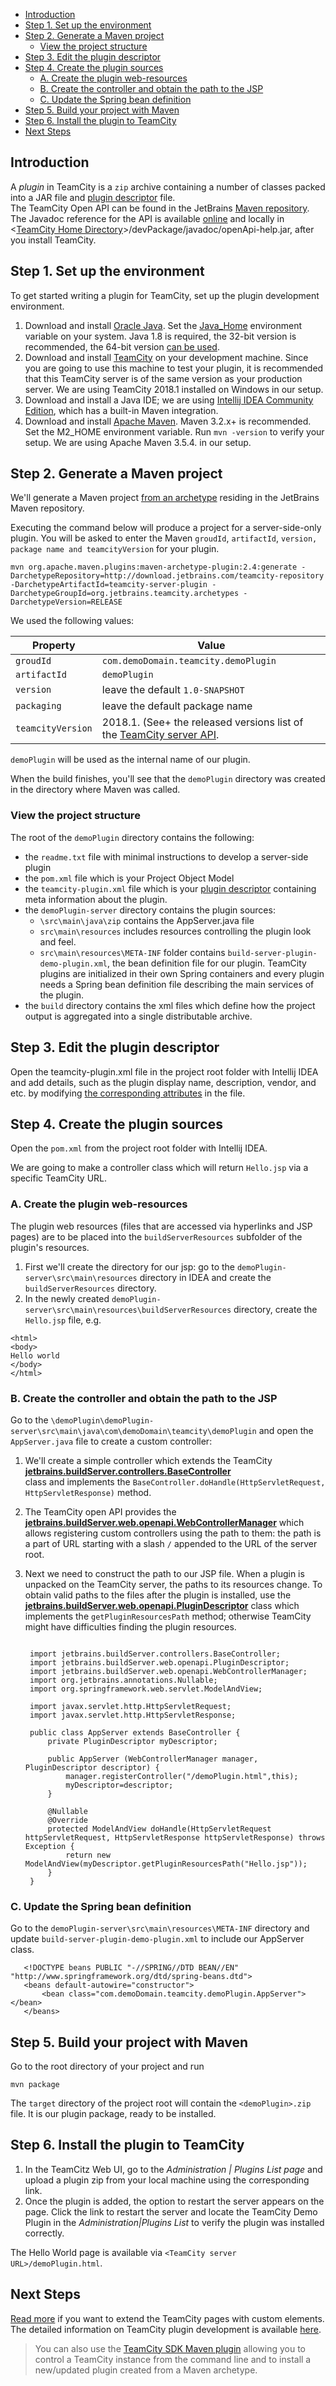 *   [Introduction](#GettingStartedwithPluginDevelopment-Introduction)
*   [Step 1. Set up the environment](#GettingStartedwithPluginDevelopment-Step1.Setuptheenvironment)
*   [Step 2. Generate a Maven project](#GettingStartedwithPluginDevelopment-Step2.GenerateaMavenproject)
    *   [View the project structure](#GettingStartedwithPluginDevelopment-Viewtheprojectstructure)
*   [Step 3. Edit the plugin descriptor](#GettingStartedwithPluginDevelopment-Step3.Edittheplugindescriptor)
*   [Step 4. Create the plugin sources](#GettingStartedwithPluginDevelopment-Step4.Createthepluginsources)
    *   [A. Create the plugin web\-resources](#GettingStartedwithPluginDevelopment-A.Createthepluginweb-resources)
    *   [B. Create the controller and obtain the path to the JSP](#GettingStartedwithPluginDevelopment-B.CreatethecontrollerandobtainthepathtotheJSP)
    *   [C. Update the Spring bean definition](#GettingStartedwithPluginDevelopment-C.UpdatetheSpringbeandefinition)
*   [Step 5. Build your project with Maven](#GettingStartedwithPluginDevelopment-Step5.BuildyourprojectwithMaven)
*   [Step 6. Install the plugin to TeamCity](#GettingStartedwithPluginDevelopment-Step6.InstalltheplugintoTeamCity)
*   [Next Steps](#GettingStartedwithPluginDevelopment-NextSteps)

Introduction
------------

A _plugin_ in TeamCity is a `zip` archive containing a number of classes packed into a JAR file 
and [plugin descriptor](https://confluence.jetbrains.com/display/TCDL/Plugins+Packaging#PluginsPackaging-PluginDescriptor) file.  
The TeamCity Open API can be found in the JetBrains [Maven repository](http://repository.jetbrains.com/all). 
The Javadoc reference for the API is available [online](http://javadoc.jetbrains.net/teamcity/openapi/current/) 
and locally in <[TeamCity Home Directory](https://confluence.jetbrains.com/display/TCDL/TeamCity+Home+Directory)\>/devPackage/javadoc/openApi\-help.jar, 
after you install TeamCity.

Step 1. Set up the environment
------------------------------

To get started writing a plugin for TeamCity, set up the plugin development environment.

1.  Download and install [Oracle Java](http://www.oracle.com/technetwork/java/javase/downloads/index.html). 
Set the [Java\_Home](http://docs.oracle.com/cd/E19182-01/820-7851/inst_cli_jdk_javahome_t/index.html) 
environment variable on your system. Java 1.8 is required, 
the 32\-bit version is recommended, the 64\-bit version
 [can be used](https://confluence.jetbrains.com/display/TCDL/Installing+and+Configuring+the+TeamCity+Server#InstallingandConfiguringtheTeamCityServer-x64jvm).
2.  Download and install [TeamCity](https://www.jetbrains.com/teamcity/download/) on your development machine. 
Since you are going to use this machine to test your plugin, 
it is recommended that this TeamCity server is of the same version as your production server. 
We are using TeamCity 2018.1 installed on Windows in our setup.
3.  Download and install a Java IDE; we are using 
[Intellij IDEA Community Edition](https://www.jetbrains.com/idea/download/), which has a built-in Maven integration.
4.  Download and install [Apache Maven](http://maven.apache.org/download.cgi). Maven 3.2.x+ is recommended. 
Set the M2\_HOME environment variable. Run `mvn -version` to verify your setup. We are using Apache Maven 3.5.4. in our setup.

Step 2. Generate a Maven project
--------------------------------

We'll generate a Maven project
 [from an archetype](https://confluence.jetbrains.com/display/TCDL/Developing+Plugins+Using+Maven#DevelopingPluginsUsingMaven-MavenArchetypes) 
residing in the JetBrains Maven repository. 

Executing the command below will produce a project for a server-side-only plugin. 
You will be asked to enter the Maven `groudId`, `artifactId`, `version,` `package name and teamcityVersion` for your plugin.
```
mvn org.apache.maven.plugins:maven-archetype-plugin:2.4:generate -DarchetypeRepository=http://download.jetbrains.com/teamcity-repository -DarchetypeArtifactId=teamcity-server-plugin -DarchetypeGroupId=org.jetbrains.teamcity.archetypes -DarchetypeVersion=RELEASE
```

We used the following values:

| Property         | Value
|------------------|----------------------------------------|
|`groudId`         | `com.demoDomain.teamcity.demoPlugin`    |
|`artifactId`      | `demoPlugin`                            |
|`version`         | leave the default `1.0-SNAPSHOT`        |
|`packaging`       | leave the default package namе          |
|`teamcityVersion` | 2018.1. (See+ the released versions list of the [TeamCity server API](https://download.jetbrains.com/teamcity-repository/org/jetbrains/teamcity/server-api/).|



`demoPlugin` will be used as the internal name of our plugin.

When the build finishes, you'll see that the `demoPlugin` directory was created in the directory where Maven was called.

### View the project structure

The root of the `demoPlugin` directory contains the following:

*   the `readme.txt` file with minimal instructions to develop a server\-side plugin
*   the `pom.xml` file which is your Project Object Model
*   the `teamcity-plugin.xml` file which is your [plugin descriptor](https://confluence.jetbrains.com/display/TCDL/Plugins+Packaging#PluginsPackaging-PluginDescriptor) containing meta information about the plugin.
*   the `demoPlugin-server` directory contains the plugin sources:
    *   `\src\main\java\zip` contains the AppServer.java file
    *   `src\main\resources` includes resources controlling the plugin look and feel.
    *   `src\main\resources\META-INF` folder contains `build-server-plugin-demo-plugin.xml`, the bean definition file for our plugin. TeamCity plugins are initialized in their own Spring containers and every plugin needs a Spring bean definition file describing the main services of the plugin.
*   the `build` directory contains the xml files which define how the project output is aggregated into a single distributable archive.

Step 3. Edit the plugin descriptor
----------------------------------

Open the teamcity-plugin.xml file in the project root folder with Intellij IDEA and add details, such as the plugin display name, description, vendor, and etc. by modifying [the corresponding attributes](https://confluence.jetbrains.com/display/TCDL/Plugins+Packaging#PluginsPackaging-PluginDescriptor) in the file.

Step 4. Create the plugin sources
---------------------------------

Open the `pom.xml` from the project root folder with Intellij IDEA.

We are going to make a controller class which will return `Hello.jsp` via a specific TeamCity URL.

### A. Create the plugin web-resources

The plugin web resources (files that are accessed via hyperlinks and JSP pages) are to be placed into the `buildServerResources` subfolder of the plugin's resources.

1.  First we'll create the directory for our jsp: go to the `demoPlugin-server\src\main\resources` directory in IDEA and create the `buildServerResources` directory.
2.  In the newly created `demoPlugin-server\src\main\resources\buildServerResources` directory, create the `Hello.jsp` file, e.g.

```
<html>
<body>
Hello world
</body>
</html>
```

### B. Create the controller and obtain the path to the JSP

Go to the `\demoPlugin\demoPlugin-server\src\main\java\com\demoDomain\teamcity\demoPlugin` and open the `AppServer.java` file to create a custom controller:

1.  We'll create a simple controller which extends the TeamCity **[jetbrains.buildServer.controllers.BaseController](http://javadoc.jetbrains.net/teamcity/openapi/current/jetbrains/buildServer/controllers/BaseController.html)**  
    class and implements the `BaseController.doHandle(HttpServletRequest, HttpServletResponse)` method.
2.  The TeamCity open API provides the **[jetbrains.buildServer.web.openapi.WebControllerManager](http://javadoc.jetbrains.net/teamcity/openapi/current/jetbrains/buildServer/web/openapi/WebControllerManager.html)** which allows registering custom controllers using the path to them: the path is a part of URL starting with a slash `/` appended to the URL of the server root.
3.  Next we need to construct the path to our JSP file. When a plugin is unpacked on the TeamCity server, the paths to its resources change. 
To obtain valid paths to the files after the plugin is installed, use the **[jetbrains.buildServer.web.openapi.PluginDescriptor](http://javadoc.jetbrains.net/teamcity/openapi/current/jetbrains/buildServer/web/openapi/PluginDescriptor.html)** class 
which implements the `getPluginResourcesPath` method; otherwise TeamCity might have difficulties finding the plugin resources.
    
    ```package com.demoDomain.teamcity.demoPlugin;
      
     import jetbrains.buildServer.controllers.BaseController;
     import jetbrains.buildServer.web.openapi.PluginDescriptor;
     import jetbrains.buildServer.web.openapi.WebControllerManager;
     import org.jetbrains.annotations.Nullable;
     import org.springframework.web.servlet.ModelAndView;
      
     import javax.servlet.http.HttpServletRequest;
     import javax.servlet.http.HttpServletResponse;
      
     public class AppServer extends BaseController {
         private PluginDescriptor myDescriptor;
      
         public AppServer (WebControllerManager manager, PluginDescriptor descriptor) {
             manager.registerController("/demoPlugin.html",this);
             myDescriptor=descriptor;
         }
      
         @Nullable
         @Override
         protected ModelAndView doHandle(HttpServletRequest httpServletRequest, HttpServletResponse httpServletResponse) throws Exception {
             return new ModelAndView(myDescriptor.getPluginResourcesPath("Hello.jsp"));
         }
     }
     ```

### C. Update the Spring bean definition

Go to the `demoPlugin-server\src\main\resources\META-INF` directory and update `build-server-plugin-demo-plugin.xml` to include our AppServer class.

```<?xml version="1.0" encoding="UTF-8"?>
   <!DOCTYPE beans PUBLIC "-//SPRING//DTD BEAN//EN" "http://www.springframework.org/dtd/spring-beans.dtd">
   <beans default-autowire="constructor">
       <bean class="com.demoDomain.teamcity.demoPlugin.AppServer"></bean>
   </beans>
   ```


Step 5. Build your project with Maven
-------------------------------------

Go to the root directory of your project and run

```
mvn package
```

The `target` directory of the project root will contain the `<demoPlugin>.zip` file. It is our plugin package, ready to be installed.

Step 6. Install the plugin to TeamCity
--------------------------------------

1.  In the TeamCitz Web UI, go to the *Administration | Plugins List page*
 and upload a plugin zip from your local machine using the corresponding link. 
2. Once the plugin is added, the option to restart the server appears on the page. 
Click the link to restart the server and locate the TeamCity Demo Plugin in the *Administration|Plugins List* to verify the plugin was installed correctly.


The Hello World page is available via `<TeamCity server URL>/demoPlugin.html`.

Next Steps
----------

[Read more](https://confluence.jetbrains.com/display/TCDL/Web+UI+Extensions) if you want to extend the TeamCity pages with custom elements.  
The detailed information on TeamCity plugin development is available [here](https://confluence.jetbrains.com/display/TCDL/Developing+TeamCity+Plugins).

>You can also use the [TeamCity SDK Maven plugin](https://github.com/nskvortsov/teamcity-sdk-maven-plugin) allowing you to control a TeamCity instance from the command line and to install a new/updated plugin created from a Maven archetype.

